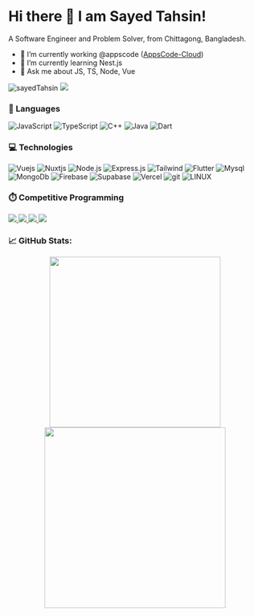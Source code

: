 # Hi there 👋 I am Sayed Tahsin!
A Software Engineer and Problem Solver, from Chittagong, Bangladesh.
- 🔭 I’m currently working @appscode ([AppsCode-Cloud](https://github.com/appscode-cloud))
- 🌱 I’m currently learning Nest.js
- 💬 Ask me about JS, TS, Node, Vue
<p align="left"> <img src="https://komarev.com/ghpvc/?username=SayedTahsin&label=Profile%20views&color=brightgreen&style=flat" alt="sayedTahsin" />  <a href="https://github.com/SayedTahsin"><img src="https://img.shields.io/github/followers/SayedTahsin?style=social" /></a> </p>

### 📝 Languages

![JavaScript](https://img.shields.io/badge/JavaScript-323330?style=for-the-badge&logo=javascript&logoColor=F7DF1E)
![TypeScript](https://img.shields.io/badge/TypeScript-007ACC?style=for-the-badge&logo=typescript&logoColor=white)
![C++](https://img.shields.io/badge/C%2B%2B-00599C?style=for-the-badge&logo=c%2B%2B&logoColor=white)
![Java](https://img.shields.io/badge/Java-ED8B00?style=for-the-badge&logo=openjdk&logoColor=white)
![Dart](https://img.shields.io/badge/Dart-0175C2?style=for-the-badge&logo=dart&logoColor=white)

### 💻 Technologies
![Vuejs](https://img.shields.io/badge/Vue.js-35495E?style=for-the-badge&logo=vue.js&logoColor=4FC08D)
![Nuxtjs](https://img.shields.io/badge/Nuxt-black?style=for-the-badge&logo=nuxt.js&logoColor=white)
![Node.js](https://img.shields.io/badge/Node.js-43853D?style=for-the-badge&logo=node.js&logoColor=white)
![Express.js](https://img.shields.io/badge/express.js-%23404d59.svg?style=for-the-badge&logo=express&logoColor=%2361DAFB)
![Tailwind](https://img.shields.io/badge/Tailwind_CSS-38B2AC?style=for-the-badge&logo=tailwind-css&logoColor=white)
![Flutter](https://img.shields.io/badge/Flutter-02569B?style=for-the-badge&logo=flutter&logoColor=white)
![Mysql](https://img.shields.io/badge/MySQL-00000F?style=for-the-badge&logo=mysql&logoColor=white)
![MongoDb](https://img.shields.io/badge/MongoDB-4EA94B?style=for-the-badge&logo=mongodb&logoColor=white)
![Firebase](https://img.shields.io/badge/firebase-%23039BE5.svg?style=for-the-badge&logo=firebase) 
![Supabase](https://img.shields.io/badge/Supabase-3ECF8E?style=for-the-badge&logo=supabase&logoColor=white) 
![Vercel](https://img.shields.io/badge/Vercel-000000?style=for-the-badge&logo=vercel&logoColor=white)
![git](https://img.shields.io/badge/GIT-E44C30?style=for-the-badge&logo=git&logoColor=white)
![LINUX](https://img.shields.io/badge/Linux-FCC624?style=for-the-badge&logo=linux&logoColor=black) 

<!-- ![Docker](https://img.shields.io/badge/docker-%230db7ed.svg?style=for-the-badge&logo=docker&logoColor=white) --> 
<!-- ![Netlify](https://img.shields.io/badge/netlify-%23000000.svg?style=for-the-badge&logo=netlify&logoColor=#00C7B7) -->
<!-- ![Postgres](https://img.shields.io/badge/postgres-%23316192.svg?style=for-the-badge&logo=postgresql&logoColor=white) --> 
<!-- ![NestJS](https://img.shields.io/badge/nestjs-%23E0234E.svg?style=for-the-badge&logo=nestjs&logoColor=white)  -->

<!-- ### Learning 
![AWS](https://img.shields.io/badge/Amazon_AWS-232F3E?style=for-the-badge&logo=amazon-aws&logoColor=white)
![Kubernetics](https://img.shields.io/badge/Kubernetes-326CE5.svg?style=for-the-badge&logo=Kubernetes&logoColor=white)
-->


### ⏱️ Competitive Programming

<a href="https://leetcode.com/u/Sayed_Tahsin/">![](https://img.shields.io/badge/LeetCode-FFA116.svg?style=for-the-badge&logo=LeetCode&logoColor=white) </a>
<a href="https://codeforces.com/profile/Blackbeard99">![](https://img.shields.io/badge/Codeforces-1F8ACB.svg?style=for-the-badge&logo=Codeforces&logoColor=white) </a> 
<a href="https://www.codechef.com/users/sayed_tahsin">![](https://img.shields.io/badge/CodeChef-5B4638.svg?style=for-the-badge&logo=CodeChef&logoColor=white) </a>
<a href="https://atcoder.jp/users/Blackbeard">![](https://img.shields.io/badge/-AtCoder-black?style=for-the-badge&logo=addthis&logoColor=white) </a>

### 📈 GitHub Stats:
<p align = "center">
  <img src = "https://github-readme-stats.vercel.app/api?username=SayedTahsin&theme=vue-dark&show_icons=true&hide_border=false&count_private=true" width="340" >
  <img src = "https://github-readme-streak-stats.herokuapp.com/?user=SayedTahsin&theme=vue-dark&hide_border=false" width="360" >
</p>
